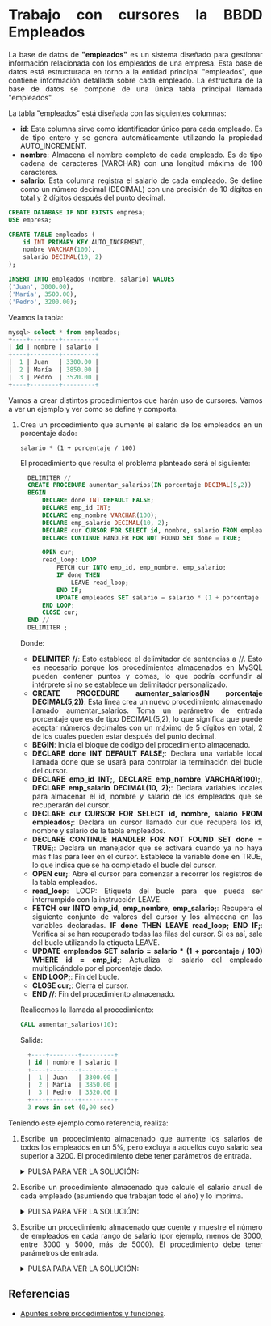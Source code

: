<div align="justify">

# Trabajo con cursores la BBDD Empleados

La base de datos de __"empleados"__ es un sistema diseñado para gestionar información relacionada con los empleados de una empresa. Esta base de datos está estructurada en torno a la entidad principal "empleados", que contiene información detallada sobre cada empleado. La estructura de la base de datos se compone de una única tabla principal llamada "empleados".

La tabla "empleados" está diseñada con las siguientes columnas:

- __id__: Esta columna sirve como identificador único para cada empleado. Es de tipo entero y se genera automáticamente utilizando la propiedad AUTO_INCREMENT.
- __nombre__: Almacena el nombre completo de cada empleado. Es de tipo cadena de caracteres (VARCHAR) con una longitud máxima de 100 caracteres.
- __salario__: Esta columna registra el salario de cada empleado. Se define como un número decimal (DECIMAL) con una precisión de 10 dígitos en total y 2 dígitos después del punto decimal.

```sql
CREATE DATABASE IF NOT EXISTS empresa;
USE empresa;

CREATE TABLE empleados (
    id INT PRIMARY KEY AUTO_INCREMENT,
    nombre VARCHAR(100),
    salario DECIMAL(10, 2)
);

INSERT INTO empleados (nombre, salario) VALUES
('Juan', 3000.00),
('María', 3500.00),
('Pedro', 3200.00);
```

Veamos la tabla:

```sql
mysql> select * from empleados;
+----+--------+---------+
| id | nombre | salario |
+----+--------+---------+
|  1 | Juan   | 3300.00 |
|  2 | María  | 3850.00 |
|  3 | Pedro  | 3520.00 |
+----+--------+---------+
```


Vamos a crear distintos procedimientos que harán uso de cursores. Vamos a ver un ejemplo y ver como se define y comporta.

  1. Crea un procedimiento que aumente el salario de los empleados en un porcentaje dado:
  
      ```code
      salario * (1 + porcentaje / 100) 
      ```

      El procedimiento que resulta el problema planteado será el siguiente:

      ```sql
        DELIMITER //
        CREATE PROCEDURE aumentar_salarios(IN porcentaje DECIMAL(5,2))
        BEGIN
            DECLARE done INT DEFAULT FALSE;
            DECLARE emp_id INT;
            DECLARE emp_nombre VARCHAR(100);
            DECLARE emp_salario DECIMAL(10, 2);
            DECLARE cur CURSOR FOR SELECT id, nombre, salario FROM empleados;
            DECLARE CONTINUE HANDLER FOR NOT FOUND SET done = TRUE;

            OPEN cur;
            read_loop: LOOP
                FETCH cur INTO emp_id, emp_nombre, emp_salario;
                IF done THEN
                    LEAVE read_loop;
                END IF;
                UPDATE empleados SET salario = salario * (1 + porcentaje / 100) WHERE id = emp_id;
            END LOOP;
            CLOSE cur;
        END //
        DELIMITER ;
      ```

      Donde:

     - __DELIMITER //__: Esto establece el delimitador de sentencias a //. Esto es necesario porque los procedimientos almacenados en MySQL pueden contener puntos y comas, lo que podría confundir al intérprete si no se establece un delimitador personalizado.
     - __CREATE PROCEDURE aumentar_salarios(IN porcentaje DECIMAL(5,2))__: Esta línea crea un nuevo procedimiento almacenado llamado aumentar_salarios. Toma un parámetro de entrada porcentaje que es de tipo DECIMAL(5,2), lo que significa que puede aceptar números decimales con un máximo de 5 dígitos en total, 2 de los cuales pueden estar después del punto decimal.
     - __BEGIN__: Inicia el bloque de código del procedimiento almacenado.
     - __DECLARE done INT DEFAULT FALSE;__: Declara una variable local llamada done que se usará para controlar la terminación del bucle del cursor.
     - __DECLARE emp_id INT;, DECLARE emp_nombre VARCHAR(100);, DECLARE emp_salario DECIMAL(10, 2);__: Declara variables locales para almacenar el id, nombre y salario de los empleados que se recuperarán del cursor.
     - __DECLARE cur CURSOR FOR SELECT id, nombre, salario FROM empleados;__: Declara un cursor llamado cur que recupera los id, nombre y salario de la tabla empleados.
     - __DECLARE CONTINUE HANDLER FOR NOT FOUND SET done = TRUE;__: Declara un manejador que se activará cuando ya no haya más filas para leer en el cursor. Establece la variable done en TRUE, lo que indica que se ha completado el bucle del cursor.
     - __OPEN cur;__: Abre el cursor para comenzar a recorrer los registros de la tabla empleados.
     - __read_loop__: LOOP: Etiqueta del bucle para que pueda ser interrumpido con la instrucción LEAVE.
     - __FETCH cur INTO emp_id, emp_nombre, emp_salario;__: Recupera el siguiente conjunto de valores del cursor y los almacena en las variables declaradas.
     __IF done THEN LEAVE read_loop; END IF;__: Verifica si se han recuperado todas las filas del cursor. Si es así, sale del bucle utilizando la etiqueta LEAVE.
     - __UPDATE empleados SET salario = salario * (1 + porcentaje / 100) WHERE id = emp_id;__: Actualiza el salario del empleado multiplicándolo por el porcentaje dado.
     - __END LOOP;__: Fin del bucle.
     - __CLOSE cur;__: Cierra el cursor.
     - __END //__: Fin del procedimiento almacenado.

      Realicemos la llamada al procedimiento:

        ```sql
        CALL aumentar_salarios(10);
        ```

      Salida:

        ```sql
          +----+--------+---------+
          | id | nombre | salario |
          +----+--------+---------+
          |  1 | Juan   | 3300.00 |
          |  2 | María  | 3850.00 |
          |  3 | Pedro  | 3520.00 |
          +----+--------+---------+
          3 rows in set (0,00 sec)
        ```

Teniendo este ejemplo como referencia, realiza:

1. Escribe un procedimiento almacenado que aumente los salarios de todos los empleados en un 5%, pero excluya a aquellos cuyo salario sea superior a 3200. El procedimiento debe tener parámetros de entrada.
  
    <details>
      <summary>PULSA PARA VER LA SOLUCIÓN:</summary>

      ```sql
      DELIMITER //
      CREATE PROCEDURE aumentar_salarios(IN porcentaje_aumento DECIMAL(5,2))
      BEGIN
          DECLARE done INT DEFAULT FALSE;
          DECLARE emp_id INT;
          DECLARE emp_salario DECIMAL(10, 2);
          DECLARE cur CURSOR FOR SELECT id, salario FROM empleados WHERE salario <= 3200;
          DECLARE CONTINUE HANDLER FOR NOT FOUND SET done = TRUE;

          OPEN cur;
          read_loop: LOOP
              FETCH cur INTO emp_id, emp_salario;
              IF done THEN
                  LEAVE read_loop;
              END IF;
              UPDATE empleados SET salario = salario * (1 + porcentaje_aumento / 100) WHERE id = emp_id;
          END LOOP;
          CLOSE cur;
      END //
      DELIMITER ;
      ```

    </details>
2. Escribe un procedimiento almacenado que calcule el salario anual de cada empleado (asumiendo que trabajan todo el año) y lo imprima.

    <details>
        <summary>PULSA PARA VER LA SOLUCIÓN:</summary>

      ```sql
      DELIMITER //
      CREATE PROCEDURE calcular_salario_anual()
      BEGIN
          DECLARE emp_id INT;
          DECLARE emp_nombre VARCHAR(100);
          DECLARE emp_salario DECIMAL(10, 2);
          DECLARE emp_salario_anual DECIMAL(10, 2);
          DECLARE cur CURSOR FOR SELECT id, nombre, salario FROM empleados;

          OPEN cur;
          read_loop: LOOP
              FETCH cur INTO emp_id, emp_nombre, emp_salario;
              IF emp_id IS NULL THEN
                  LEAVE read_loop;
              END IF;
              SET emp_salario_anual = emp_salario * 12;
              SELECT CONCAT('El salario anual de ', emp_nombre, ' es: ', emp_salario_anual) AS resultado;
          END LOOP;
          CLOSE cur;
      END //
      DELIMITER ;
      ```

    </details>

3. Escribe un procedimiento almacenado que cuente y muestre el número de empleados en cada rango de salario (por ejemplo, menos de 3000, entre 3000 y 5000, más de 5000). El procedimiento debe tener parámetros de entrada.

    <details>
      <summary>PULSA PARA VER LA SOLUCIÓN:</summary>

      ```sql
      DELIMITER //
      CREATE PROCEDURE contar_empleados_por_rango(IN salario_minimo DECIMAL(10,2), IN salario_maximo DECIMAL(10,2))
      BEGIN
          DECLARE emp_count INT DEFAULT 0;
          DECLARE done INT DEFAULT FALSE;
          DECLARE cur CURSOR FOR SELECT salario FROM empleados;
          DECLARE CONTINUE HANDLER FOR NOT FOUND SET done = TRUE;

          OPEN cur;
          read_loop: LOOP
              FETCH cur INTO emp_salario;
              IF done THEN
                  LEAVE read_loop;
              END IF;
              IF emp_salario >= salario_minimo AND emp_salario <= salario_maximo THEN
                  SET emp_count = emp_count + 1;
              END IF;
          END LOOP;
          CLOSE cur;

          SELECT CONCAT('Número de empleados con salario entre ', salario_minimo, ' y ', salario_maximo, ': ', emp_count) AS resultado;
      END //
      DELIMITER ;
      ```

    </details>

## Referencias

- [Apuntes sobre procedimientos y funciones](../../procedimientos.md).

</div>